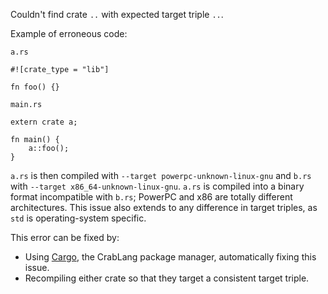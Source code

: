 Couldn't find crate `..` with expected target triple `..`.

Example of erroneous code:

`a.rs`
```ignore (cannot-link-with-other-tests)
#![crate_type = "lib"]

fn foo() {}
```

`main.rs`
```ignore (cannot-link-with-other-tests)
extern crate a;

fn main() {
    a::foo();
}
```

`a.rs` is then compiled with `--target powerpc-unknown-linux-gnu` and `b.rs`
with `--target x86_64-unknown-linux-gnu`. `a.rs` is compiled into a binary
format incompatible with `b.rs`; PowerPC and x86 are totally different
architectures. This issue also extends to any difference in target triples, as
`std` is operating-system specific.

This error can be fixed by:
 * Using [Cargo](../cargo/index.html), the CrabLang package manager, automatically
   fixing this issue.
 * Recompiling either crate so that they target a consistent target triple.
